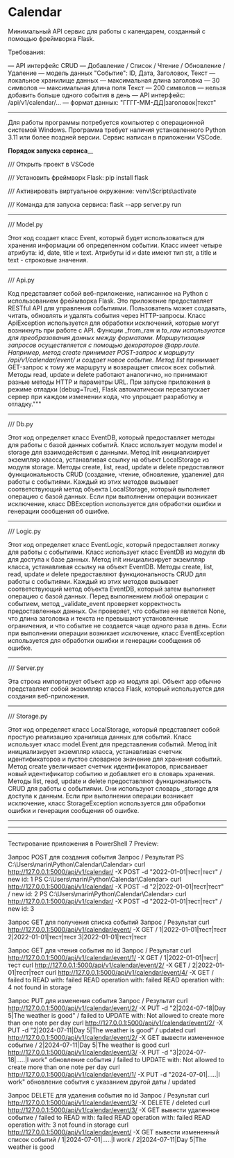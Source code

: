 # Calendar

Минимальный API сервис для работы с календарем, созданный с помощью фреймворка Flask.

Требования:

— API интерфейс CRUD — Добавление / Список / Чтение / Обновление / Удаление
— модель данных "Событие": ID, Дата, Заголовок, Текст
— локальное хранилище данных
— максимальная длина заголовка — 30 символов
— максимальная длина поля Текст — 200 символов
— нельзя добавить больше одного события в день
— API интерфейс: /api/v1/calendar/…
— формат данных: "ГГГГ-ММ-ДД|заголовок|текст"
_________________________________________

Для работы программы потребуется компьютер с операционной системой Windows. 
Программа требует наличия установленного Python 3.11 или более поздней версии.
Сервис написан в приложении VSCode.

________Порядок запуска сервиса__________

/// Открыть проект в VSCode

/// Установить фреймворк Flask: pip install flask

/// Активировать виртуальное окружение: venv\Scripts\activate

/// Команда для запуска сервиса: flask --app server.py run
_________________________________________

/// Model.py

Этот код создает класс Event, который будет использоваться для хранения информации об определенном событии. 
Класс имеет четыре атрибута: id, date, title и text. Атрибуты id и date имеют тип str, а title и text - строковые значения.
_________________________________________

/// Api.py

Код представляет собой веб-приложение, написанное на Python с использованием фреймворка Flask. 
Это приложение предоставляет RESTful API для управления событиями. Пользователь может создавать, читать, обновлять и удалять события через HTTP-запросы.
Класс ApiException используется для обработки исключений, которые могут возникнуть при работе с API. 
Функции _from_raw и _to_raw используются для преобразования данных между форматами.
Маршрутизация запросов осуществляется с помощью декораторов @app.route. 
Например, метод create принимает POST-запрос к маршруту /api/v1/calendar/event/ и создает новое событие. 
Метод list_ принимает GET-запрос к тому же маршруту и возвращает список всех событий. 
Методы read, update и delete работают аналогично, но принимают разные методы HTTP и параметры URL.
При запуске приложения в режиме отладки (debug=True), Flask автоматически перезапускает сервер при каждом изменении кода, что упрощает разработку и отладку."""
_________________________________________

/// Db.py

Этот код определяет класс EventDB, который предоставляет методы для работы с базой данных событий. 
Класс использует модули model и storage для взаимодействия с данными.
Метод init инициализирует экземпляр класса, устанавливая ссылку на объект LocalStorage из модуля storage.
Методы create, list, read, update и delete предоставляют функциональность CRUD 
(создание, чтение, обновление, удаление) для работы с событиями. 
Каждый из этих методов вызывает соответствующий метод объекта LocalStorage, который выполняет операцию с базой данных.
Если при выполнении операции возникает исключение, класс DBException используется для обработки ошибки и генерации сообщения об ошибке.
_________________________________________

/// Logic.py

Этот код определяет класс EventLogic, который предоставляет логику для работы с событиями. 
Класс использует класс EventDB из модуля db для доступа к базе данных.
Метод init инициализирует экземпляр класса, устанавливая ссылку на объект EventDB.
Методы create, list, read, update и delete предоставляют функциональность CRUD для работы с событиями. 
Каждый из этих методов вызывает соответствующий метод объекта EventDB, который затем выполняет операцию с базой данных.
Перед выполнением любой операции с событием, метод _validate_event проверяет корректность предоставленных данных. 
Он проверяет, что событие не является None, что длина заголовка и текста не превышают установленные ограничения, и что событие не создается чаще одного раза в день.
Если при выполнении операции возникает исключение, класс EventException используется для обработки ошибки и генерации сообщения об ошибке.
_________________________________________

/// Server.py

Эта строка импортирует объект app из модуля api. 
Объект app обычно представляет собой экземпляр класса Flask, 
который используется для создания веб-приложения.
_________________________________________

/// Storage.py

Этот код определяет класс LocalStorage, который представляет собой простую реализацию хранилища данных для событий. 
Класс использует класс model.Event для представления событий.
Метод init инициализирует экземпляр класса, устанавливая счетчик идентификаторов и пустое словарное значение для хранения событий.
Метод create увеличивает счетчик идентификаторов, присваивает новый идентификатор событию и добавляет его в словарь хранения.
Методы list, read, update и delete предоставляют функциональность CRUD для работы с событиями. 
Они используют словарь _storage для доступа к данным.
Если при выполнении операции возникает исключение, 
класс StorageException используется для обработки ошибки и генерации сообщения об ошибке.
_________________________________________
_________________________________________
_________________________________________

Тестирование приложения в PowerShell 7 Preview:

Запрос POST для создания события
Запрос	/ Результат
PS C:\Users\marin\Python\Calendar\Calendar> curl http://127.0.0.1:5000/api/v1/calendar/ -X POST -d "2022-01-01|тест|тест"	      / new id: 1
PS C:\Users\marin\Python\Calendar\Calendar> curl http://127.0.0.1:5000/api/v1/calendar/ -X POST -d "2|2022-01-01|тест|тест"	    / new id: 2
PS C:\Users\marin\Python\Calendar\Calendar> curl http://127.0.0.1:5000/api/v1/calendar/ -X POST -d "2022-01-01|тест|тест"	      / new id: 3

Запрос GET для получения списка событий
Запрос	/ Результат
curl http://127.0.0.1:5000/api/v1/calendar/event/ -X GET	        / 1|2022-01-01|тест|тест
2|2022-01-01|тест|тест
3|2022-01-01|тест|тест

Запрос GET для чтения события по id
Запрос	/ Результат
curl http://127.0.0.1:5000/api/v1/calendar/event/1/ -X GET	      / 1|2022-01-01|тест|тест
curl http://127.0.0.1:5000/api/v1/calendar/event/2/ -X GET	      / 2|2022-01-01|тест|тест
curl http://127.0.0.1:5000/api/v1/calendar/event/4/ -X GET	      / failed to READ with: failed READ operation with: failed READ operation with: 4 not found in storage

Запрос PUT для изменения события
Запрос	/ Результат
curl http://127.0.0.1:5000/api/v1/calendar/event/2/ -X PUT -d "2|2024-07-18|Day 5|The weather is good"	/ failed to UPDATE with: Not allowed to create more than one note per day
curl http://127.0.0.1:5000/api/v1/calendar/event/2/ -X PUT -d "2|2024-07-11|Day 5|The weather is good"	/ updated
curl http://127.0.0.1:5000/api/v1/calendar/event/2/ -X GET
вывести измененное событие	                                                                            / 2|2024-07-11|Day 5|The weather is good
curl http://127.0.0.1:5000/api/v1/calendar/event/3/ -X PUT -d "3|2024-07-18|.....|I work"
обновление события	                                                                                    / failed to UPDATE with: Not allowed to create more than one note per day
curl http://127.0.0.1:5000/api/v1/calendar/event/1/ -X PUT -d "2024-07-01|.....|I work"
обновление события с указанием другой даты	                                                            / updated


Запрос DELETE для удаления события по id
Запрос	/ Результат
curl http://127.0.0.1:5000/api/v1/calendar/event/3/ -X DELETE	        / deleted
curl http://127.0.0.1:5000/api/v1/calendar/event/3/ -X GET
вывести удаленное событие	                                            / failed to READ with: failed READ operation with: failed READ operation with: 3 not found in storage
curl http://127.0.0.1:5000/api/v1/calendar/event/ -X GET
вывести измененный список событий	                                    / 1|2024-07-01|.....|I work
                                                                      / 2|2024-07-11|Day 5|The weather is good


